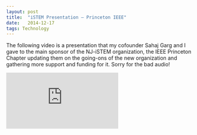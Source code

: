 ```yaml
---
layout:	post
title:	"iSTEM Presentation — Princeton IEEE"
date:	2014-12-17
tags: Technology
---
```


The following video is a presentation that my cofounder Sahaj Garg and I gave to the main sponsor of the NJ-iSTEM organization, the IEEE Princeton Chapter updating them on the going-ons of the new organization and gathering more support and funding for it. Sorry for the bad audio!

<iframe src="https://www.youtube.com/embed/pOb1bVD9Jzo" frameborder="0" allowfullscreen></iframe>

  